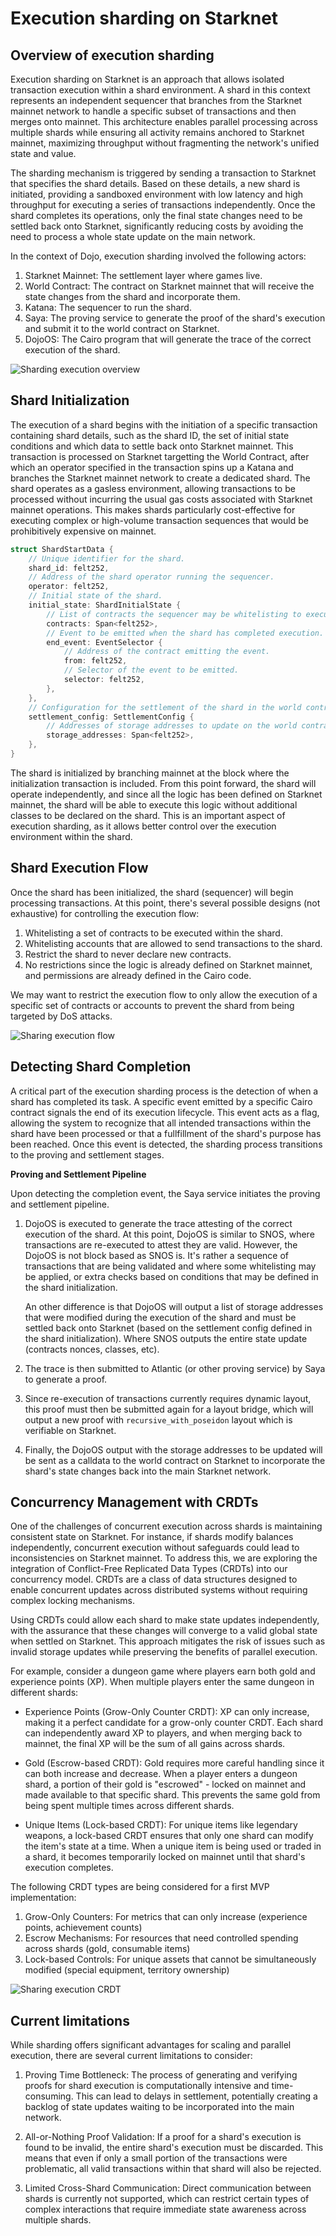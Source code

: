 # Execution sharding on Starknet

## Overview of execution sharding

Execution sharding on Starknet is an approach that allows isolated transaction execution within a shard environment. A shard in this context represents an independent sequencer that branches from the Starknet mainnet network to handle a specific subset of transactions and then merges onto mainnet. This architecture enables parallel processing across multiple shards while ensuring all activity remains anchored to Starknet mainnet, maximizing throughput without fragmenting the network's unified state and value.

The sharding mechanism is triggered by sending a transaction to Starknet that specifies the shard details. Based on these details, a new shard is initiated, providing a sandboxed environment with low latency and high throughput for executing a series of transactions independently. Once the shard completes its operations, only the final state changes need to be settled back onto Starknet, significantly reducing costs by avoiding the need to process a whole state update on the main network.

In the context of Dojo, execution sharding involved the following actors:

1. Starknet Mainnet: The settlement layer where games live.
2. World Contract: The contract on Starknet mainnet that will receive the state changes from the shard and incorporate them.
3. Katana: The sequencer to run the shard.
4. Saya: The proving service to generate the proof of the shard's execution and submit it to the world contract on Starknet.
5. DojoOS: The Cairo program that will generate the trace of the correct execution of the shard.

![Sharding execution overview](https://hackmd.io/_uploads/HyF9QoVX1g.png)


## Shard Initialization

The execution of a shard begins with the initiation of a specific transaction containing shard details, such as the shard ID, the set of initial state conditions and which data to settle back onto Starknet mainnet. This transaction is processed on Starknet targetting the World Contract, after which an operator specified in the transaction spins up a Katana and branches the Starknet mainnet network to create a dedicated shard. The shard operates as a gasless environment, allowing transactions to be processed without incurring the usual gas costs associated with Starknet mainnet operations. This makes shards particularly cost-effective for executing complex or high-volume transaction sequences that would be prohibitively expensive on mainnet.

```rust
struct ShardStartData {
    // Unique identifier for the shard.
    shard_id: felt252,
    // Address of the shard operator running the sequencer.
    operator: felt252,
    // Initial state of the shard.
    initial_state: ShardInitialState {
        // List of contracts the sequencer may be whitelisting to execute.
        contracts: Span<felt252>,
        // Event to be emitted when the shard has completed execution.
        end_event: EventSelector {
            // Address of the contract emitting the event.
            from: felt252,
            // Selector of the event to be emitted.
            selector: felt252, 
        },
    },
    // Configuration for the settlement of the shard in the world contract.
    settlement_config: SettlementConfig {
        // Addresses of storage addresses to update on the world contract.
        storage_addresses: Span<felt252>,
    },
}
```

The shard is initialized by branching mainnet at the block where the initialization transaction is included. From this point forward, the shard will operate independently, and since all the logic has been defined on Starknet mainnet, the shard will be able to execute this logic without additional classes to be declared on the shard. This is an important aspect of execution sharding, as it allows better control over the execution environment within the shard.

## Shard Execution Flow

Once the shard has been initialized, the shard (sequencer) will begin processing transactions. At this point, there's several possible designs (not exhaustive) for controlling the execution flow:

1. Whitelisting a set of contracts to be executed within the shard.
2. Whitelisting accounts that are allowed to send transactions to the shard.
3. Restrict the shard to never declare new contracts.
4. No restrictions since the logic is already defined on Starknet mainnet, and permissions are already defined in the Cairo code.

We may want to restrict the execution flow to only allow the execution of a specific set of contracts or accounts to prevent the shard from being targeted by DoS attacks.

![Sharing execution flow](https://hackmd.io/_uploads/Sk6WByV7yg.png)


## Detecting Shard Completion

A critical part of the execution sharding process is the detection of when a shard has completed its task. A specific event emitted by a specific Cairo contract signals the end of its execution lifecycle. This event acts as a flag, allowing the system to recognize that all intended transactions within the shard have been processed or that a fullfillment of the shard's purpose has been reached. Once this event is detected, the sharding process transitions to the proving and settlement stages.

**Proving and Settlement Pipeline**

Upon detecting the completion event, the Saya service initiates the proving and settlement pipeline.

1. DojoOS is executed to generate the trace attesting of the correct execution of the shard. At this point, DojoOS is similar to SNOS, where transactions are re-executed to attest they are valid. However, the DojoOS is not block based as SNOS is. It's rather a sequence of transactions that are being validated and where some whitelisting may be applied, or extra checks based on conditions that may be defined in the shard initialization.

   An other difference is that DojoOS will output a list of storage addresses that were modified during the execution of the shard and must be settled back onto Starknet (based on the settlement config defined in the shard initialization). Where SNOS outputs the entire state update (contracts nonces, classes, etc).

2. The trace is then submitted to Atlantic (or other proving service) by Saya to generate a proof.
3. Since re-execution of transactions currently requires dynamic layout, this proof must then be submitted again for a layout bridge, which will output a new proof with `recursive_with_poseidon` layout which is verifiable on Starknet.
4. Finally, the DojoOS output with the storage addresses to be updated will be sent as a calldata to the world contract on Starknet to incorporate the shard's state changes back into the main Starknet network.


## Concurrency Management with CRDTs

One of the challenges of concurrent execution across shards is maintaining consistent state on Starknet. For instance, if shards modify balances independently, concurrent execution without safeguards could lead to inconsistencies on Starknet mainnet. To address this, we are exploring the integration of Conflict-Free Replicated Data Types (CRDTs) into our concurrency model. CRDTs are a class of data structures designed to enable concurrent updates across distributed systems without requiring complex locking mechanisms.

Using CRDTs could allow each shard to make state updates independently, with the assurance that these changes will converge to a valid global state when settled on Starknet. This approach mitigates the risk of issues such as invalid storage updates while preserving the benefits of parallel execution.

For example, consider a dungeon game where players earn both gold and experience points (XP). When multiple players enter the same dungeon in different shards:

- Experience Points (Grow-Only Counter CRDT): XP can only increase, making it a perfect candidate for a grow-only counter CRDT. Each shard can independently award XP to players, and when merging back to mainnet, the final XP will be the sum of all gains across shards.

- Gold (Escrow-based CRDT): Gold requires more careful handling since it can both increase and decrease. When a player enters a dungeon shard, a portion of their gold is "escrowed" - locked on mainnet and made available to that specific shard. This prevents the same gold from being spent multiple times across different shards.

- Unique Items (Lock-based CRDT): For unique items like legendary weapons, a lock-based CRDT ensures that only one shard can modify the item's state at a time. When a unique item is being used or traded in a shard, it becomes temporarily locked on mainnet until that shard's execution completes.

The following CRDT types are being considered for a first MVP implementation:

1. Grow-Only Counters: For metrics that can only increase (experience points, achievement counts)
2. Escrow Mechanisms: For resources that need controlled spending across shards (gold, consumable items)
3. Lock-based Controls: For unique assets that cannot be simultaneously modified (special equipment, territory ownership)

![Sharing execution CRDT](https://hackmd.io/_uploads/r1_3r1E7Jg.png)


## Current limitations

While sharding offers significant advantages for scaling and parallel execution, there are several current limitations to consider:

1. Proving Time Bottleneck: The process of generating and verifying proofs for shard execution is computationally intensive and time-consuming. This can lead to delays in settlement, potentially creating a backlog of state updates waiting to be incorporated into the main network.

2. All-or-Nothing Proof Validation: If a proof for a shard's execution is found to be invalid, the entire shard's execution must be discarded. This means that even if only a small portion of the transactions were problematic, all valid transactions within that shard will also be rejected.

3. Limited Cross-Shard Communication: Direct communication between shards is currently not supported, which can restrict certain types of complex interactions that require immediate state awareness across multiple shards.

